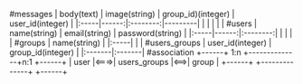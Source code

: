 #messages
| body(text) | image(string) | group_id)(integer) | user_id(integer) |
|:-----|------:|:--------:|---------|
|      |       |          |         |
#users
| name(string) | email(string) | password(string) |
|:-----|------:|:--------:|
|      |       |          |
#groups
| name(string) |
|:-----|
|      |
#users_groups
| user_id(integer) | group_id(integer) |
|:-------|:-------|
#association
+------+ 1:n +--------------+n:1 +------+
| user |<===>| users_groups |<==>| group |
+------+     +--------------+    +------+